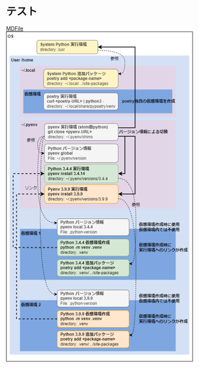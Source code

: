 <!--
title:   テスト
tags:    test
-->
# テスト

[MDFile](qiita/io_monad_story.md)
![IMGFile](qiita/img/python_dev_env.drawio.png)
